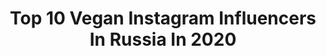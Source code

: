 ---
title: Top 10 Vegan Instagram Influencers In Russia In 2020
description: >-
  Find top vegan Instagram influencers in Russia in 2020. Most popular hashtags: #stayhome # #virus #covid.
platform: Instagram
profiles:
  - username: "milorom"
    fullname: >-
      Roman Milovanov
    location: "Russia"
    followers: 99988
    engagement: 402
    commentsToLikes: 0.048794
    id: ckap3kspu3f9i0i78b1i40t19
    verified: false
    hashtags: ""
  - username: "xusha_cumberbitch"
    fullname: >-
      
    location: "Russia"
    followers: 11345
    engagement: 1856
    commentsToLikes: 0.021451
    id: ck0w5hr373pkd0i19su7oc4u8
    verified: false
    hashtags: "#mileskane, #coupdegrace, #speedmetalracoons, #selfisolation"
  - username: "alfasamka"
    fullname: >-
      Maslova Ekaterina
    location: "Russia"
    followers: 31114
    engagement: 134
    commentsToLikes: 0.094939
    id: ck6ubbe4v8low0j71nwtuqi6m
    verified: false
    hashtags: "#sleep, #changeyourlife, #alfasamkatravel, #chlorella"
  - username: "linda_nigmatulina"
    fullname: >-
      ＡＣＴＲＥＳＳ  &  ＰＲＯＤＵＣＥＲ
    location: "Russia"
    followers: 29993
    engagement: 126
    commentsToLikes: 0.127759
    id: ck6tjt7qr3dhv0j7141pcz6p5
    verified: false
    hashtags: "#covid19, #vegnewsru, #lindan, #beautychallenge"
  - username: "vegan.dj"
    fullname: >-
      𝐓𝐄𝐂𝐇𝐍𝐎-𝐃𝐉. 𝐌𝐎𝐃𝐄𝐋. 𝐕𝐄𝐆𝐀𝐍
    location: "Russia"
    followers: 48418
    engagement: 246
    commentsToLikes: 0.035830
    id: ck6tjtf6a3dy40j71775lpsog
    verified: false
    hashtags: "#stayhome, #animalrightsonline, #vegan"
  - username: "sergey_mavrin"
    fullname: >-
      Sergey Mavrin
    location: "Russia"
    followers: 9888
    engagement: 1001
    commentsToLikes: 0.020331
    id: ck5pz5r9szcsu0i11pvbcdbxc
    verified: false
    hashtags: "#loner, #crystalhall, #inspector, #inspectorguitars"
  - username: "ju_pakhomova"
    fullname: >-
      Блондинка С Мозгами 🪐
    location: "Russia"
    followers: 36571
    engagement: 171
    commentsToLikes: 0.046849
    id: ck5q9v4qod5hm0i11ig6ogf69
    verified: false
    hashtags: "#today, #mortalkombat, #withlove"
  - username: "ourcozyuniverse"
    fullname: >-
      You & Me
    location: "Russia"
    followers: 62083
    engagement: 170
    commentsToLikes: 0.037323
    id: ck55jyasoy1se0i116htjo8ub
    verified: false
    hashtags: ""
  - username: "luciapetrelli"
    fullname: >-
      Lucía Petrelli Nakamura
    location: "Russia"
    followers: 3146
    engagement: 1216
    commentsToLikes: 0.078285
    id: ck5zyj1ow9z780i14jyyz2qe0
    verified: false
    hashtags: "#seitan, #resaca, #black, #diva"
  - username: "sofimarkina"
    fullname: >-
      ♡ София Маркина ☽
    location: "Russia"
    followers: 19427
    engagement: 202
    commentsToLikes: 0.024957
    id: ck5cdcwfxiybe0i11rt3jenz8
    verified: false
    hashtags: "#tatto, #sofimarkina"
---